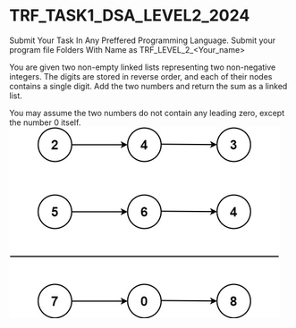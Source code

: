 # TRF_TASK1_DSA_LEVEL2_2024


Submit Your Task In Any Preffered Programming Language.
Submit your program file Folders With Name as TRF_LEVEL_2_<Your_name>

You are given two non-empty linked lists representing two non-negative integers. The digits are stored in reverse order, and each of their nodes contains a single digit. Add the two numbers and return the sum as a linked list.

You may assume the two numbers do not contain any leading zero, except the number 0 itself.
![image](addtwonumber1.jpg)

